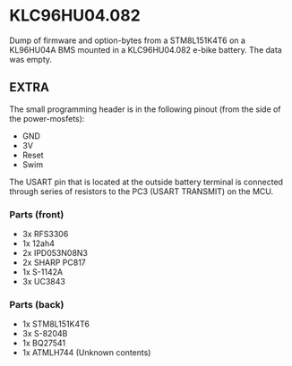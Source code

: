 #  KLC96HU04.082
Dump of firmware and option-bytes from a STM8L151K4T6 on a KL96HU04A BMS mounted in a KLC96HU04.082 e-bike battery.
The data was empty.

## EXTRA
The small programming header is in the following pinout (from the side of the power-mosfets):
- GND
- 3V
- Reset
- Swim

The USART pin that is located at the outside battery terminal is connected through series of resistors to the PC3 (USART TRANSMIT) on the MCU.

### Parts (front)
- 3x RFS3306 
- 1x 12ah4
- 2x IPD053N08N3
- 2x SHARP PC817
- 1x S-1142A
- 3x UC3843

### Parts (back)
- 1x STM8L151K4T6
- 3x S-8204B
- 1x BQ27541
- 1x ATMLH744  (Unknown contents)
